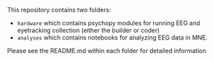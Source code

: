 This repository contains two folders:
  - `hardware` which contains psychopy modules for running EEG and eyetracking collection (either the builder or coder)
  - `analyses` which contains notebooks for analyzing EEG data in MNE.

Please see the README.md within each folder for detailed information

